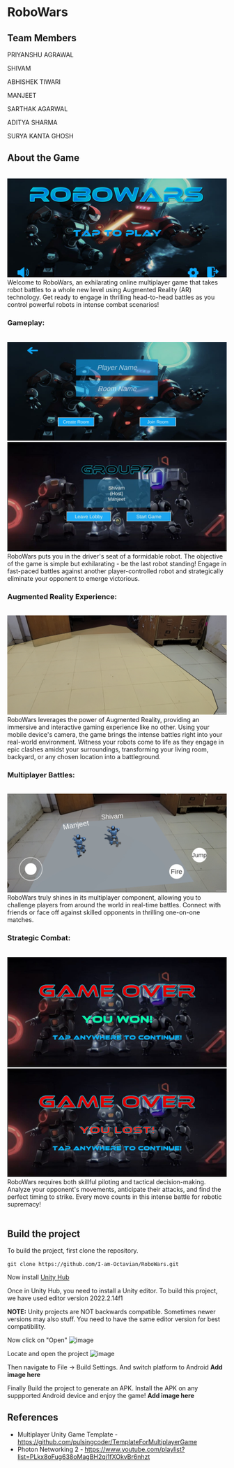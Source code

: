 # RoboWars


## Team Members

PRIYANSHU AGRAWAL

SHIVAM 

ABHISHEK TIWARI

MANJEET 

SARTHAK AGARWAL

ADITYA SHARMA

SURYA KANTA GHOSH 

## About the Game
<br>
<img src='readmeAssets/mainscreen.jpg'>
<br>
Welcome to RoboWars, an exhilarating online multiplayer game that takes robot battles to a whole new level using Augmented Reality (AR) technology. Get ready to engage in thrilling head-to-head battles as you control powerful robots in intense combat scenarios!

### Gameplay:
<br>
<img src='readmeAssets/roomcreation.jpg'>
<br>
<img src='readmeAssets/Lobby.jpeg'>
<br>
RoboWars puts you in the driver's seat of a formidable robot. The objective of the game is simple but exhilarating - be the last robot standing! Engage in fast-paced battles against another player-controlled robot and strategically eliminate your opponent to emerge victorious.
<br>


### Augmented Reality Experience:
<br>
<img src='readmeAssets/arenaPlacement.jpg'>
<br>
RoboWars leverages the power of Augmented Reality, providing an immersive and interactive gaming experience like no other. Using your mobile device's camera, the game brings the intense battles right into your real-world environment. Witness your robots come to life as they engage in epic clashes amidst your surroundings, transforming your living room, backyard, or any chosen location into a battleground.

### Multiplayer Battles:
<br>
<img src='readmeAssets/ARFight.jpg'>
<br>
RoboWars truly shines in its multiplayer component, allowing you to challenge players from around the world in real-time battles. Connect with friends or face off against skilled opponents in thrilling one-on-one matches.

### Strategic Combat:
<br>
<img src='readmeAssets/Victory.jpeg'>
<br>
<img src='readmeAssets/Loss.jpeg'>
<br>
RoboWars requires both skillful piloting and tactical decision-making. Analyze your opponent's movements, anticipate their attacks, and find the perfect timing to strike. Every move counts in this intense battle for robotic supremacy!

<br>
<br>

## Build the project
To build the project, first clone the repository.
```
git clone https://github.com/I-am-Octavian/RoboWars.git
```
Now install [Unity Hub](https://unity.com/download)

Once in Unity Hub, you need to install a Unity editor. To build this project, we have used editor version 2022.2.14f1

**NOTE:** Unity projects are NOT backwards compatible. Sometimes newer versions may also stuff. You need to have the same editor version for best compatibility.

Now click on "Open"
![image](https://github.com/I-am-Octavian/RoboWars/assets/98260477/3ebaf2d2-4c0e-458f-b179-ec6c63d1775f)

Locate and open the project
![image](https://github.com/I-am-Octavian/RoboWars/assets/98260477/c7650234-5011-40cf-a050-da66f0b32a32)

Then navigate to File -> Build Settings. And switch platform to Android
**Add image here**

Finally Build the project to generate an APK. Install the APK on any suppported Android device and enjoy the game!
**Add image here**

## References
* Multiplayer Unity Game Template - https://github.com/pulsingcoder/TemplateForMultiplayerGame
* Photon Networking 2 - https://www.youtube.com/playlist?list=PLkx8oFug638oMagBH2qj1fXOkvBr6nhzt
